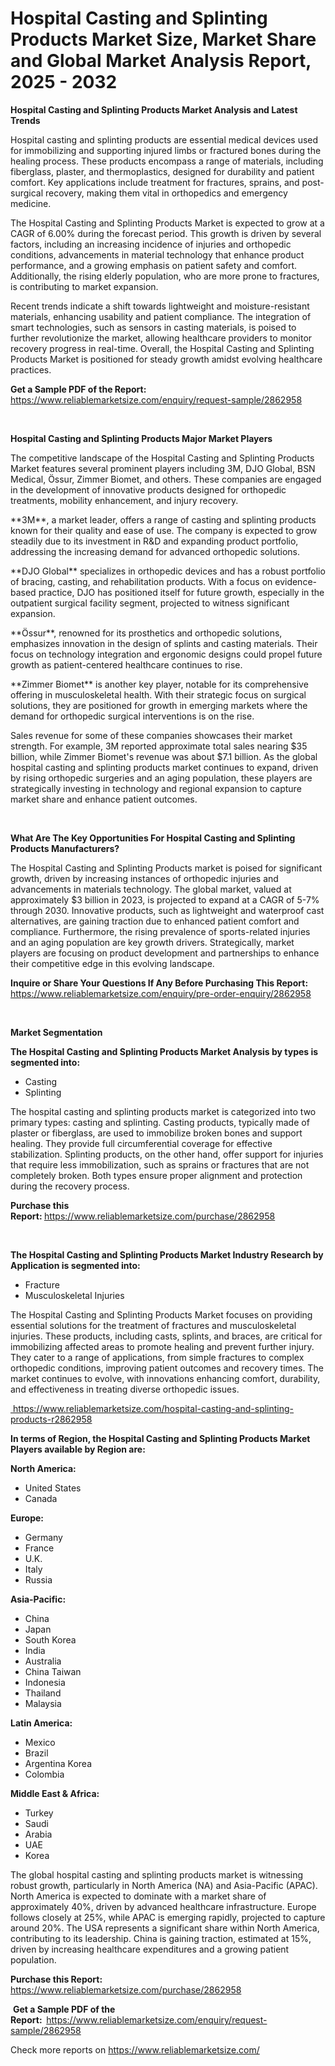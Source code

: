 <p><h1>Hospital Casting and Splinting Products Market Size, Market Share and Global Market Analysis Report, 2025 - 2032</h1></p><p><strong>Hospital Casting and Splinting Products Market Analysis and Latest Trends</strong></p>
<p><p>Hospital casting and splinting products are essential medical devices used for immobilizing and supporting injured limbs or fractured bones during the healing process. These products encompass a range of materials, including fiberglass, plaster, and thermoplastics, designed for durability and patient comfort. Key applications include treatment for fractures, sprains, and post-surgical recovery, making them vital in orthopedics and emergency medicine.</p><p>The Hospital Casting and Splinting Products Market is expected to grow at a CAGR of 6.00% during the forecast period. This growth is driven by several factors, including an increasing incidence of injuries and orthopedic conditions, advancements in material technology that enhance product performance, and a growing emphasis on patient safety and comfort. Additionally, the rising elderly population, who are more prone to fractures, is contributing to market expansion. </p><p>Recent trends indicate a shift towards lightweight and moisture-resistant materials, enhancing usability and patient compliance. The integration of smart technologies, such as sensors in casting materials, is poised to further revolutionize the market, allowing healthcare providers to monitor recovery progress in real-time. Overall, the Hospital Casting and Splinting Products Market is positioned for steady growth amidst evolving healthcare practices.</p></p>
<p><strong>Get a Sample PDF of the Report:&nbsp;</strong> <a href="https://www.reliablemarketsize.com/enquiry/request-sample/2862958?utm_campaign=2932&utm_medium=2&utm_source=Github&utm_content=ia&utm_term=12032025&utm_id=hospital-casting-and-splinting-products">https://www.reliablemarketsize.com/enquiry/request-sample/2862958</a></p>
<p>&nbsp;</p>
<p><strong>Hospital Casting and Splinting Products Major Market Players</strong></p>
<p><p>The competitive landscape of the Hospital Casting and Splinting Products Market features several prominent players including 3M, DJO Global, BSN Medical, Össur, Zimmer Biomet, and others. These companies are engaged in the development of innovative products designed for orthopedic treatments, mobility enhancement, and injury recovery.</p><p>**3M**, a market leader, offers a range of casting and splinting products known for their quality and ease of use. The company is expected to grow steadily due to its investment in R&D and expanding product portfolio, addressing the increasing demand for advanced orthopedic solutions. </p><p>**DJO Global** specializes in orthopedic devices and has a robust portfolio of bracing, casting, and rehabilitation products. With a focus on evidence-based practice, DJO has positioned itself for future growth, especially in the outpatient surgical facility segment, projected to witness significant expansion.</p><p>**Össur**, renowned for its prosthetics and orthopedic solutions, emphasizes innovation in the design of splints and casting materials. Their focus on technology integration and ergonomic designs could propel future growth as patient-centered healthcare continues to rise.</p><p>**Zimmer Biomet** is another key player, notable for its comprehensive offering in musculoskeletal health. With their strategic focus on surgical solutions, they are positioned for growth in emerging markets where the demand for orthopedic surgical interventions is on the rise.</p><p>Sales revenue for some of these companies showcases their market strength. For example, 3M reported approximate total sales nearing $35 billion, while Zimmer Biomet's revenue was about $7.1 billion. As the global hospital casting and splinting products market continues to expand, driven by rising orthopedic surgeries and an aging population, these players are strategically investing in technology and regional expansion to capture market share and enhance patient outcomes.</p></p>
<p>&nbsp;</p>
<p><strong>What Are The Key Opportunities For Hospital Casting and Splinting Products Manufacturers?</strong></p>
<p><p>The Hospital Casting and Splinting Products market is poised for significant growth, driven by increasing instances of orthopedic injuries and advancements in materials technology. The global market, valued at approximately $3 billion in 2023, is projected to expand at a CAGR of 5-7% through 2030. Innovative products, such as lightweight and waterproof cast alternatives, are gaining traction due to enhanced patient comfort and compliance. Furthermore, the rising prevalence of sports-related injuries and an aging population are key growth drivers. Strategically, market players are focusing on product development and partnerships to enhance their competitive edge in this evolving landscape.</p></p>
<p><strong>Inquire or Share Your Questions If Any Before Purchasing This Report:</strong> <a href="https://www.reliablemarketsize.com/enquiry/pre-order-enquiry/2862958?utm_campaign=2932&utm_medium=2&utm_source=Github&utm_content=ia&utm_term=12032025&utm_id=hospital-casting-and-splinting-products">https://www.reliablemarketsize.com/enquiry/pre-order-enquiry/2862958</a></p>
<p>&nbsp;</p>
<p><strong>Market Segmentation</strong></p>
<p><strong>The Hospital Casting and Splinting Products Market Analysis by types is segmented into:</strong></p>
<p><ul><li>Casting</li><li>Splinting</li></ul></p>
<p><p>The hospital casting and splinting products market is categorized into two primary types: casting and splinting. Casting products, typically made of plaster or fiberglass, are used to immobilize broken bones and support healing. They provide full circumferential coverage for effective stabilization. Splinting products, on the other hand, offer support for injuries that require less immobilization, such as sprains or fractures that are not completely broken. Both types ensure proper alignment and protection during the recovery process.</p></p>
<p><strong>Purchase this Report:&nbsp;</strong><a href="https://www.reliablemarketsize.com/purchase/2862958?utm_campaign=2932&utm_medium=2&utm_source=Github&utm_content=ia&utm_term=12032025&utm_id=hospital-casting-and-splinting-products">https://www.reliablemarketsize.com/purchase/2862958</a></p>
<p>&nbsp;</p>
<p><strong>The Hospital Casting and Splinting Products Market Industry Research by Application is segmented into:</strong></p>
<p><ul><li>Fracture</li><li>Musculoskeletal Injuries</li></ul></p>
<p><p>The Hospital Casting and Splinting Products Market focuses on providing essential solutions for the treatment of fractures and musculoskeletal injuries. These products, including casts, splints, and braces, are critical for immobilizing affected areas to promote healing and prevent further injury. They cater to a range of applications, from simple fractures to complex orthopedic conditions, improving patient outcomes and recovery times. The market continues to evolve, with innovations enhancing comfort, durability, and effectiveness in treating diverse orthopedic issues.</p></p>
<p><a href="https://www.reliablemarketsize.com/hospital-casting-and-splinting-products-r2862958?utm_campaign=2932&utm_medium=2&utm_source=Github&utm_content=ia&utm_term=12032025&utm_id=hospital-casting-and-splinting-products">&nbsp;https://www.reliablemarketsize.com/hospital-casting-and-splinting-products-r2862958</a></p>
<p><strong>In terms of Region, the Hospital Casting and Splinting Products Market Players available by Region are:</strong></p>
<p>
    <p> <strong> North America: </strong>
        <ul>
            <li>United States</li>
            <li>Canada</li>
        </ul>
        </p> 
    <p> <strong> Europe: </strong>
        <ul>
            <li>Germany</li>
            <li>France</li>
            <li>U.K.</li>
            <li>Italy</li>
            <li>Russia</li>
        </ul>
        </p> 
    <p> <strong> Asia-Pacific: </strong>
        <ul>
            <li>China</li>
            <li>Japan</li>
            <li>South Korea</li>
            <li>India</li>
            <li>Australia</li>
            <li>China Taiwan</li>
            <li>Indonesia</li>
            <li>Thailand</li>
            <li>Malaysia</li>
        </ul>
        </p> 
    <p> <strong> Latin America: </strong>
        <ul>
            <li>Mexico</li>
            <li>Brazil</li>
            <li>Argentina Korea</li>
            <li>Colombia</li>
        </ul>
        </p> 
    <p> <strong> Middle East & Africa: </strong>
        <ul>
            <li>Turkey</li>
            <li>Saudi</li>
            <li>Arabia</li>
            <li>UAE</li>
            <li>Korea</li>
        </ul>
    </p>
    </p>
<p><p>The global hospital casting and splinting products market is witnessing robust growth, particularly in North America (NA) and Asia-Pacific (APAC). North America is expected to dominate with a market share of approximately 40%, driven by advanced healthcare infrastructure. Europe follows closely at 25%, while APAC is emerging rapidly, projected to capture around 20%. The USA represents a significant share within North America, contributing to its leadership. China is gaining traction, estimated at 15%, driven by increasing healthcare expenditures and a growing patient population.</p></p>
<p><strong>Purchase this Report: </strong><a href="https://www.reliablemarketsize.com/purchase/2862958?utm_campaign=2932&utm_medium=2&utm_source=Github&utm_content=ia&utm_term=12032025&utm_id=hospital-casting-and-splinting-products">https://www.reliablemarketsize.com/purchase/2862958</a></p>
<p>&nbsp;<strong>Get a Sample PDF of the Report:&nbsp;&nbsp;</strong><a href="https://www.reliablemarketsize.com/enquiry/request-sample/2862958?utm_campaign=2932&utm_medium=2&utm_source=Github&utm_content=ia&utm_term=12032025&utm_id=hospital-casting-and-splinting-products">https://www.reliablemarketsize.com/enquiry/request-sample/2862958</a></p>
<p><strong></strong></p>
<p>Check more reports on <a href="https://www.reliablemarketsize.com/?utm_campaign=2932&utm_medium=2&utm_source=Github&utm_content=ia&utm_term=12032025&utm_id=hospital-casting-and-splinting-products">https://www.reliablemarketsize.com/</a></p>